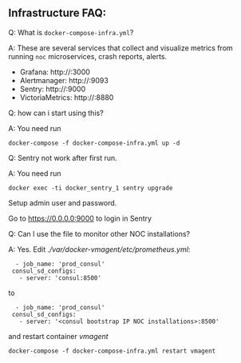 Infrastructure FAQ:
----
Q: What is `docker-compose-infra.yml`?

A: These are several services that collect and visualize 
   metrics from running `noc` microservices, crash reports, alerts.
   * Grafana: http://<ip>:3000
   * Alertmanager: http://<ip>:9093
   * Sentry: http://<ip>:9000
   * VictoriaMetrics: http://<ip>:8880

Q: how can i start using this?

A: You need run 
   ```
   docker-compose -f docker-compose-infra.yml up -d  
   ```

Q: Sentry not work after first run. 

A: You need run 
   ```
   docker exec -ti docker_sentry_1 sentry upgrade
   ```
   Setup admin user and password.

   Go to https://0.0.0.0:9000 to login in Sentry

Q: Can I use the file to monitor other NOC installations?

A: Yes. Edit *./var/docker-vmagent/etc/prometheus.yml*:
   ```
     - job_name: 'prod_consul'
    consul_sd_configs:
      - server: 'consul:8500'

   ```
   to 
   ```
     - job_name: 'prod_consul'
    consul_sd_configs:
      - server: '<consul bootstrap IP NOC installations>:8500'

   ```
   and restart container *vmagent*
   ```
   docker-compose -f docker-compose-infra.yml restart vmagent
   ```
